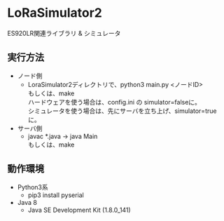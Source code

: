 # LoRaSimulator2
ES920LR関連ライブラリ &amp; シミュレータ  

## 実行方法
- ノード側
    - LoraSimulator2ディレクトリで、python3 main.py <ノードID>  
    もしくは、make  
    ハードウェアを使う場合は、config.ini の simulator=falseに。  
    シミュレータを使う場合は、先にサーバを立ち上げ、simulator=trueに。  
- サーバ側
    - javac *.java -> java Main  
    もしくは、make  

## 動作環境
- Python3系
    - pip3 install pyserial
- Java 8
    - Java SE Development Kit (1.8.0_141)
